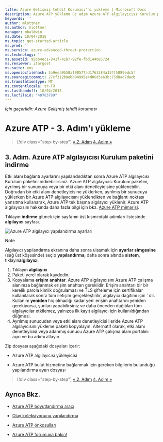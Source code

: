 ```yaml
---
title: Azure Gelişmiş tehdit Koruması'nı yükleme | Microsoft Docs
description: Azure ATP yükleme üç adım Azure ATP algılayıcısı Kurulum paketini indirmelisiniz yardımcı olur.
keywords: ''
author: mlottner
ms.author: mlottner
manager: mbaldwin
ms.date: 10/04/2018
ms.topic: get-started-article
ms.prod: ''
ms.service: azure-advanced-threat-protection
ms.technology: ''
ms.assetid: 95bb4ec1-841f-41b7-92fe-fbd144085724
ms.reviewer: itargoet
ms.suite: ems
ms.openlocfilehash: 5a9eea9550af90577ad1763384a134f5889edc5f
ms.sourcegitcommit: 27cf312b8ebb04995e4d06d3a63bc75d8ad7dacb
ms.translationtype: MT
ms.contentlocale: tr-TR
ms.lasthandoff: 10/04/2018
ms.locfileid: "48783789"
---
```

*İçin geçerlidir: Azure Gelişmiş tehdit koruması*



# <a name="install-azure-atp---step-3"></a>Azure ATP - 3. Adım'ı yükleme

> [!div class="step-by-step"]
> [« 2. Adım](install-atp-step2.md)
> [4. Adım »](install-atp-step4.md)

## <a name="step-3-download-the-azure-atp-sensor-setup-package"></a>3. Adım. Azure ATP algılayıcısı Kurulum paketini indirme
Etki alanı bağlantı ayarlarını yapılandırdıktan sonra Azure ATP algılayıcısı Kurulum paketini indirebilirsiniz. Azure ATP algılayıcısı Kurulum paketini, ayrılmış bir sunucuya veya bir etki alanı denetleyicisine yüklenebilir. Doğrudan bir etki alanı denetleyicisine yüklerken, ayrılmış bir sunucuya yüklerken bir Azure ATP algılayıcısını yüklendikten ve bağlantı noktası yansıtma kullanarak, Azure ATP tek başına algılayıcı yüklenir. Azure ATP algılayıcısını hakkında daha fazla bilgi için bkz. [Azure ATP mimarisi](atp-architecture.md). 

Tıklayın **indirme** gitmek için sayfanın üst kısmındaki adımları listesinde **algılayıcı** sayfası.

![Azure ATP algılayıcı yapılandırma ayarları](media/atp-sensor-config.png)

> [!NOTE] 
> Algılayıcı yapılandırma ekranına daha sonra ulaşmak için **ayarlar simgesine** (sağ üst köşesinde) seçip **yapılandırma**, daha sonra altında **sistem**, tıklayın**algılayıcı**.  

1.  Tıklayın **algılayıcı**.
2.  Paketi yerel olarak kaydedin.
3.  Kopyalama **erişim** **anahtar**. Azure ATP algılayıcısını Azure ATP çalışma alanınıza bağlanmak erişim anahtarı gereklidir. Erişim anahtarı bir bir kerelik parola kimlik doğrulaması ve TLS şifreleme için sertifikalar kullanılarak sonra tüm iletişim gerçekleştirilir, algılayıcı dağıtımı için ' dir. Kullanım **yeniden** hiç olmadığı kadar yeni erişim anahtarını yeniden gerekiyorsa, şunları yapabilirsiniz ve daha önceden dağıtılan tüm algılayıcılar etkilemez, yalnızca ilk kayıt algılayıcı için kullanıldığından düğmesi.
4.  Ayrılmış sunucudan veya etki alanı denetleyicisi ileride Azure ATP algılayıcısını yükleme paketi kopyalayın. Alternatif olarak, etki alanı denetleyicisi veya adanmış sunucu Azure ATP çalışma alanı portalını açın ve bu adımı atlayın.

Zip dosyası aşağıdaki dosyaları içerir:

-   Azure ATP algılayıcısı yükleyicisi

-   Azure ATP bulut hizmetine bağlanmak için gereken bilgilerin bulunduğu yapılandırma ayarı dosyası


> [!div class="step-by-step"]
> [« 2. Adım](install-atp-step2.md)
> [4. Adım »](install-atp-step4.md)


## <a name="see-also"></a>Ayrıca Bkz.

- [Azure ATP boyutlandırma aracı](http://aka.ms/aatpsizingtool)

- [Olay koleksiyonunu yapılandırma](configure-event-collection.md)

- [Azure ATP önkoşulları](atp-prerequisites.md)

- [Azure ATP forumuna bakın!](https://aka.ms/azureatpcommunity)